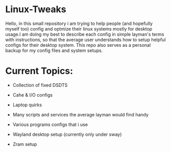 # Linux-Tweaks

Hello, in this small repository i am trying to help people (and hopefully myself too) config and optmize their linux systems mostly for desktop usage.I am doing my best to describe each config in simple layman's terms with instructions, so that the average user understands how to setup helpful configs for their desktop system. This repo also serves as a personal backup for my config files and system setups.

# Current Topics:

* Collection of fixed DSDTS

* Cahe & I/O configs

* Laptop quirks

* Many scripts and services the average layman would find handy

* Various programs configs that i use

* Wayland desktop setup (currently only under sway)

* Zram setup

